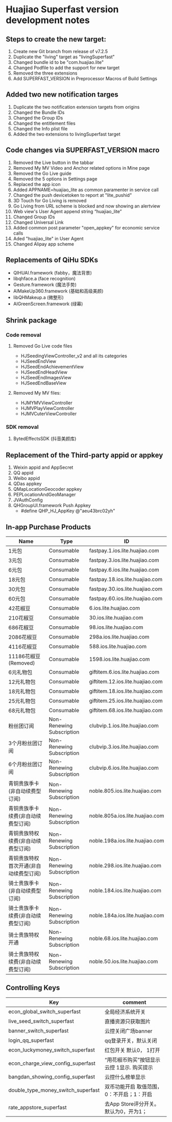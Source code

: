 # Huajiao Superfast version development notes

## Steps to create the new target:

1. Create new Git branch from release of v7.2.5
2. Duplicate the "living" target as "livingSuperfast"
3. Changed bundle id to be "com.huajiao.lite"
4. Changed Podfile to add the support for new target
5. Removed the three extensions
6. Add SUPERFAST_VERSION in Preprocessor Macros of Build Settings


## Added two new notification targes

1. Duplicate the two notification extension targets from origins
2. Changed the Bundle IDs
3. Changed the Group IDs
4. Changed the entitlement files
5. Changed the Info plist file
6. Added the two extensions to livingSuperfast target 

## Code changes via SUPERFAST_VERSION macro

1. Removed the Live button in the tabbar
2. Removed My MV Video and Anchor related options in Mine page
3. Removed the Go Live guide
4. Removed the 5 options in Settings page
5. Replaced the app icon
6. Added APPNAME=huajiao_lite as common paramenter in service call
7. Changed the push devicetoken to report at "lite_pushid"
8. 3D Touch for Go Living is removed
9. Go Living from URL scheme is blocked and now showing an alertview
10. Web view's User Agent append string “huajiao_lite”
11. Changed Group IDs 
12. Changed Universal Link
13. Added common post parameter "open_appkey" for economic service calls
14. Aded "huajiao_lite" in User Agent
15. Changed Alipay app scheme


## Replacements of QiHu SDKs

* QIHUAI.framework (fabby，魔法背景) 
* libqhface.a (face recognition) 
* Gesture.framework (魔法手势) 
* AIMakeUp360.framework (基础和高级美颜) 
* libQHMakeup.a (微整形) 
* AIGreenScreen.framework (绿幕) 


## Shrink package

### Code removal

1. Removed Go Live code files

	* HJSeedingViewController_v2 and all its categories
	* HJSeedEndView
	* HJSeedEndAchievementView
	* HJSeedEndHeadView
	* HJSeedEndImagesView
	* HJSeedEndBaseView
	
2. Removed My MV files:

	* HJMYMVViewController
	* HJMVPlayViewController
	* HJMVCuterViewController

### SDK removal 

1. BytedEffectsSDK (抖音美颜库)

## Replacement of the Third-party appid or appkey

1. Weixin appid and AppSecret 
2. QQ appid
3. Weibo appid
4. QDas appkey
5. QMapLocationGeocoder appkey
6. PEPLocationAndGeoManager
7. JVAuthConfig
8. QHGroupUI.framework Push Appkey
	* #define QHP_HJ_AppKey      @"aeu43brc02yh"


## In-app Purchase Products

Name | Type | ID
---- | ---- | ----
1元包 | Consumable | fastpay.1.ios.lite.huajiao.com
3元包 | Consumable | fastpay.3.ios.lite.huajiao.com
6元包 | Consumable | fastpay.6.ios.lite.huajiao.com
18元包  |  Consumable  |  fastpay.18.ios.lite.huajiao.com
30元包  |  Consumable  |  fastpay.30.ios.lite.huajiao.com
60元包  |  Consumable  |  fastpay.60.ios.lite.huajiao.com
42花椒豆 | Consumable | 6.ios.lite.huajiao.com
210花椒豆 | Consumable | 30.ios.lite.huajiao.com
686花椒豆 | Consumable | 98.ios.lite.huajiao.com
2086花椒豆 | Consumable | 298a.ios.lite.huajiao.com
4116花椒豆 | Consumable | 588.ios.lite.huajiao.com
11186花椒豆 (Removed) | Consumable | 1598.ios.lite.huajiao.com
6元礼物包 | Consumable | giftitem.6.ios.lite.huajiao.com
12元礼物包 | Consumable | giftitem.12.ios.lite.huajiao.com
18元礼物包 | Consumable | giftitem.18.ios.lite.huajiao.com
25元礼物包 | Consumable | giftitem.25.ios.lite.huajiao.com
68元礼物包 | Consumable | giftitem.68.ios.lite.huajiao.com
粉丝团订阅 | Non-Renewing Subscription | clubvip.1.ios.lite.huajiao.com
3个月粉丝团订阅 | Non-Renewing Subscription | clubvip.3.ios.lite.huajiao.com
6个月粉丝团订阅 | Non-Renewing Subscription | clubvip.6.ios.lite.huajiao.com
青铜贵族季卡(非自动续费型订阅) | Non-Renewing Subscription | noble.805.ios.lite.huajiao.com	
青铜贵族季卡续费(非自动续费型订阅) 	 | Non-Renewing Subscription | noble.805a.ios.lite.huajiao.com	
青铜贵族特权续费(非自动续费型订阅) 	 | Non-Renewing Subscription | noble.198a.ios.lite.huajiao.com	
青铜贵族特权首次开通(非自动续费型订阅)  | Non-Renewing Subscription | noble.298.ios.lite.huajiao.com	
骑士贵族季卡(非自动续费型订阅) 	 | Non-Renewing Subscription | noble.184.ios.lite.huajiao.com	
骑士贵族季卡续费(非自动续费型订阅) 	 | Non-Renewing Subscription | noble.184a.ios.lite.huajiao.com	
骑士贵族特权开通 			 | Non-Renewing Subscription | noble.68.ios.lite.huajiao.com
骑士贵族特权续费(非自动续费型订阅) 	 | Non-Renewing Subscription | noble.50.ios.lite.huajiao.com


## Controlling Keys

Key | comment
---- | ----
econ_global_switch_superfast | 全局经济系统开关
live_seed_switch_superfast | 直播资源只获取图片
banner_switch_superfast | 云控关闭广场banner
login_qq_superfast | qq登录开关，默认关闭
econ_luckymoney_switch_superfast | 红包开关 默认0， 1打开
econ_charge_view_config_superfast | “用花椒币购买”按钮显示云控 1显示. 购买提示
bangdan_showing_config_superfast | 云控什么榜单显示
double_type_money_switch_superfast | 双币功能开启 取值范围，0：不开启；1：开启
rate_appstore_superfast | 去App Store评分开关。默认为0，开为1；

